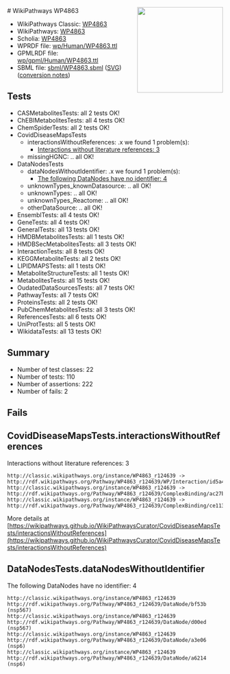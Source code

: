 <img style="float: right; width: 200px" src="../logo.png" />
# WikiPathways WP4863

* WikiPathways Classic: [WP4863](https://classic.wikipathways.org/instance/WP4863)
* WikiPathways: [WP4863](https://identifiers.org/wikipathways:WP4863)
* Scholia: [WP4863](https://scholia.toolforge.org/wikipathways/WP4863)
* WPRDF file: [wp/Human/WP4863.ttl](../wp/Human/WP4863.ttl)
* GPMLRDF file: [wp/gpml/Human/WP4863.ttl](../wp/gpml/Human/WP4863.ttl)
* SBML file: [sbml/WP4863.sbml](../sbml/WP4863.sbml) ([SVG](../sbml/WP4863.svg)) ([conversion notes](../sbml/WP4863.txt))

## Tests
* CASMetabolitesTests: all 2 tests OK!
* ChEBIMetabolitesTests: all 4 tests OK!
* ChemSpiderTests: all 2 tests OK!
* CovidDiseaseMapsTests
    * interactionsWithoutReferences: .x we found 1 problem(s):
        * [Interactions without literature references: 3](#2e295931)
    * missingHGNC: .. all OK!
* DataNodesTests
    * dataNodesWithoutIdentifier: .x we found 1 problem(s):
        * [The following DataNodes have no identifier: 4](#d2d32fa3)
    * unknownTypes_knownDatasource: .. all OK!
    * unknownTypes: .. all OK!
    * unknownTypes_Reactome: .. all OK!
    * otherDataSource: .. all OK!
* EnsemblTests: all 4 tests OK!
* GeneTests: all 4 tests OK!
* GeneralTests: all 13 tests OK!
* HMDBMetabolitesTests: all 1 tests OK!
* HMDBSecMetabolitesTests: all 3 tests OK!
* InteractionTests: all 8 tests OK!
* KEGGMetaboliteTests: all 2 tests OK!
* LIPIDMAPSTests: all 1 tests OK!
* MetaboliteStructureTests: all 1 tests OK!
* MetabolitesTests: all 15 tests OK!
* OudatedDataSourcesTests: all 7 tests OK!
* PathwayTests: all 7 tests OK!
* ProteinsTests: all 2 tests OK!
* PubChemMetabolitesTests: all 3 tests OK!
* ReferencesTests: all 6 tests OK!
* UniProtTests: all 5 tests OK!
* WikidataTests: all 13 tests OK!


## Summary

* Number of test classes: 22
* Number of tests: 110
* Number of assertions: 222
* Number of fails: 2

## Fails

<a name="2e295931" />

## CovidDiseaseMapsTests.interactionsWithoutReferences

Interactions without literature references: 3
```
http://classic.wikipathways.org/instance/WP4863_r124639 -> http://rdf.wikipathways.org/Pathway/WP4863_r124639/WP/Interaction/id5a4fd155
http://classic.wikipathways.org/instance/WP4863_r124639 -> http://rdf.wikipathways.org/Pathway/WP4863_r124639/ComplexBinding/ac27b
http://classic.wikipathways.org/instance/WP4863_r124639 -> http://rdf.wikipathways.org/Pathway/WP4863_r124639/ComplexBinding/ce113
```

More details at [https://wikipathways.github.io/WikiPathwaysCurator/CovidDiseaseMapsTests/interactionsWithoutReferences](https://wikipathways.github.io/WikiPathwaysCurator/CovidDiseaseMapsTests/interactionsWithoutReferences)

<a name="d2d32fa3" />

## DataNodesTests.dataNodesWithoutIdentifier

The following DataNodes have no identifier: 4
```
http://classic.wikipathways.org/instance/WP4863_r124639 http://rdf.wikipathways.org/Pathway/WP4863_r124639/DataNode/bf53b (nsp567)
http://classic.wikipathways.org/instance/WP4863_r124639 http://rdf.wikipathways.org/Pathway/WP4863_r124639/DataNode/d00ed (nsp567)
http://classic.wikipathways.org/instance/WP4863_r124639 http://rdf.wikipathways.org/Pathway/WP4863_r124639/DataNode/a3e06 (nsp6)
http://classic.wikipathways.org/instance/WP4863_r124639 http://rdf.wikipathways.org/Pathway/WP4863_r124639/DataNode/a6214 (nsp6)
```

